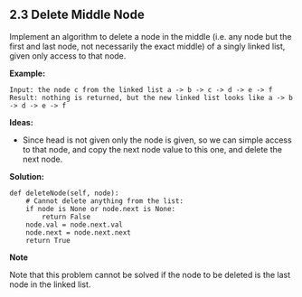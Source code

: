 ## 2.3 Delete Middle Node

Implement an algorithm to delete a node in the middle (i.e. any node but the first and last node, not necessarily the exact middle) of a singly linked list, given only access to that node.

**Example:**

    Input: the node c from the linked list a -> b -> c -> d -> e -> f
    Result: nothing is returned, but the new linked list looks like a -> b -> d -> e -> f
    
**Ideas:**

* Since head is not given only the node is given, so we can simple access to that node, and copy the next node value to this one, and delete the next node.

**Solution:**

    def deleteNode(self, node):
        # Cannot delete anything from the list:
        if node is None or node.next is None:
            return False
        node.val = node.next.val
        node.next = node.next.next
        return True

**Note**

Note that this problem cannot be solved if the node to be deleted is the last node in the linked list.


